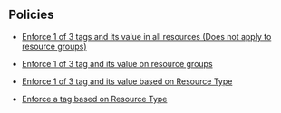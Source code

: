 ## Policies
  
  + [Enforce 1 of 3 tags and its value in all resources (Does not apply to resource groups)](https://github.com/xdanielribeiro/AzurePolicy/blob/master/Enforce-1-of-3-tags.json)
  
  + [Enforce 1 of 3 tag and its value on resource groups](https://github.com/xdanielribeiro/AzurePolicy/blob/master/Enforce-1-of-3-tag-and-its-value-on-resource-groups.json)
  
   + [Enforce 1 of 3 tag and its value based on Resource Type](https://github.com/xdanielribeiro/AzurePolicy/blob/master/Enforce-1-of-3-tag-and-its-value-based-on-Resource-Type.json)
  
   + [Enforce a tag based on Resource Type](https://github.com/xdanielribeiro/AzurePolicy/blob/master/Enforce-a-tag-based-on-Resource-Type.json)
